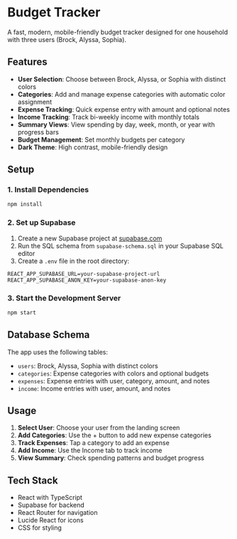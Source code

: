 # Budget Tracker

A fast, modern, mobile-friendly budget tracker designed for one household with three users (Brock, Alyssa, Sophia).

## Features

- **User Selection**: Choose between Brock, Alyssa, or Sophia with distinct colors
- **Categories**: Add and manage expense categories with automatic color assignment
- **Expense Tracking**: Quick expense entry with amount and optional notes
- **Income Tracking**: Track bi-weekly income with monthly totals
- **Summary Views**: View spending by day, week, month, or year with progress bars
- **Budget Management**: Set monthly budgets per category
- **Dark Theme**: High contrast, mobile-friendly design

## Setup

### 1. Install Dependencies

```bash
npm install
```

### 2. Set up Supabase

1. Create a new Supabase project at [supabase.com](https://supabase.com)
2. Run the SQL schema from `supabase-schema.sql` in your Supabase SQL editor
3. Create a `.env` file in the root directory:

```env
REACT_APP_SUPABASE_URL=your-supabase-project-url
REACT_APP_SUPABASE_ANON_KEY=your-supabase-anon-key
```

### 3. Start the Development Server

```bash
npm start
```

## Database Schema

The app uses the following tables:
- `users`: Brock, Alyssa, Sophia with distinct colors
- `categories`: Expense categories with colors and optional budgets
- `expenses`: Expense entries with user, category, amount, and notes
- `income`: Income entries with user, amount, and notes

## Usage

1. **Select User**: Choose your user from the landing screen
2. **Add Categories**: Use the + button to add new expense categories
3. **Track Expenses**: Tap a category to add an expense
4. **Add Income**: Use the Income tab to track income
5. **View Summary**: Check spending patterns and budget progress

## Tech Stack

- React with TypeScript
- Supabase for backend
- React Router for navigation
- Lucide React for icons
- CSS for styling